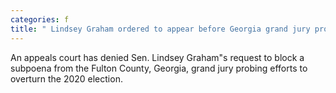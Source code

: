 ```yaml
---
categories: f
title: " Lindsey Graham ordered to appear before Georgia grand jury probing 2020 election"
---
```

An appeals court has denied Sen. Lindsey Graham"s request to block a subpoena from the Fulton County, Georgia, grand jury probing efforts to overturn the 2020 election.
